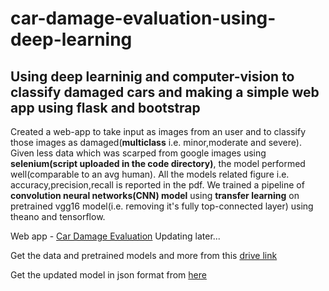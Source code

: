 # car-damage-evaluation-using-deep-learning

## Using deep learninig and computer-vision to classify damaged cars and making a simple web app using flask and bootstrap

Created a web-app to take input as images from an user and to classify those images as damaged(**multiclass** i.e. minor,moderate and severe). Given less data which was scarped from google images using **selenium(script uploaded in the code directory)**, the model performed well(comparable to an avg human). All the models related figure i.e. accuracy,precision,recall is reported in the pdf. We trained a pipeline of **convolution neural networks(CNN) model** using **transfer learning** on pretrained vgg16 model(i.e. removing it's fully top-connected layer) using theano and tensorflow.

Web app - [Car Damage Evaluation]() Updating later...

Get the data and pretrained models and more from this [drive link](https://drive.google.com/drive/folders/1cCOxtyycmNX8hZjmmre1qHSQU76G6hLR?usp=sharing) 

Get the updated model in json format from [here](https://github.com/halloTheCoder/web-app/tree/master/static/models)
